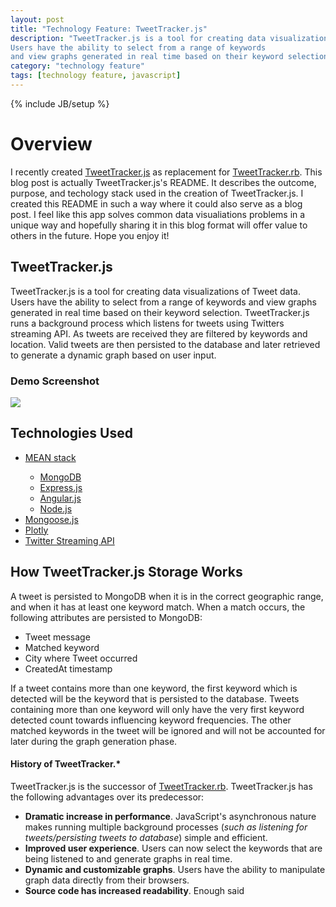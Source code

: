 ```yaml
---
layout: post
title: "Technology Feature: TweetTracker.js"
description: "TweetTracker.js is a tool for creating data visualizations of Tweet data.
Users have the ability to select from a range of keywords
and view graphs generated in real time based on their keyword selection."
category: "technology feature"
tags: [technology feature, javascript]
---
```

{% include JB/setup %}

<h1>Overview</h1>
<p>I recently created <a
href="https://github.com/amZotti/TweetTracker.js">TweetTracker.js</a> as
replacement for <a
href="https://github.com/amZotti/TweetTracker.rb">TweetTracker.rb</a>. This
blog post is actually TweetTracker.js's README. It describes the outcome,
purpose, and techology stack used in the creation of TweetTracker.js. 
I created this README in such a way where it could also serve as a blog post. 
I feel like this app solves common data
visualiations problems in a unique way and hopefully sharing it in this blog
format will offer value to others in the future. Hope you enjoy it!</p>

<h2>TweetTracker.js</h2>
<p>TweetTracker.js is a tool for creating data visualizations of Tweet data.
Users have the ability to select from a range of keywords
and view graphs generated in real time based on their keyword selection.
TweetTracker.js runs a background process which listens
for tweets using Twitters streaming API. As tweets are received they
are filtered by keywords and location. Valid tweets are then persisted to the
database and later retrieved to generate a dynamic graph based on user
input.</p>

<h3>Demo Screenshot</h3>
<img src="http://i.imgur.com/RwDJXya.png"></img>

<h2>Technologies Used</h2>
  <ul>
    <li><a href="http://en.wikipedia.org/wiki/MEAN">MEAN stack</a></li> 
    <ul>
      <li><a href="http://www.mongodb.org/">MongoDB</a></li>
      <li><a href="http://expressjs.com/">Express.js</a></li>
      <li><a href="https://angularjs.org/">Angular.js</a></li>
      <li><a href="https://nodejs.org/">Node.js</a></li>
    </ul>
    <li><a href="http://mongoosejs.com/">Mongoose.js</a></li>
    <li><a href="https://plot.ly/">Plotly</a></li>
    <li><a href="https://dev.twitter.com/streaming/overview">Twitter Streaming API</a></li>
  </ul>


<h2>How TweetTracker.js Storage Works</h2>
<p>A tweet is persisted to MongoDB when it is in the correct
geographic range, and when it has at least one keyword match.
When a match occurs, the following attributes are persisted to MongoDB:

<ul>
  <li>Tweet message</li>
  <li>Matched keyword</li>
  <li>City where Tweet occurred</li>
  <li>CreatedAt timestamp</li>
</ul>

<p>
If a tweet contains more than one keyword, the first keyword which is
detected will be the keyword that is persisted to the database. Tweets
containing more than one keyword will only have the very first keyword
detected count towards influencing keyword frequencies. The other
matched keywords in the tweet will be ignored and will not be accounted
for later during the graph generation phase.
</p>

<h4>History of TweetTracker.*</h4>
<p>TweetTracker.js is the successor of <a
href="https://github.com/amZotti/TweetTracker.rb">TweetTracker.rb</a>.
TweetTracker.js has the following advantages over its predecessor:</p>

<ul>
  <li><b>Dramatic increase in performance</b>. JavaScript's asynchronous nature makes
running multiple background processes (<i>such as listening for tweets/persisting tweets to
database</i>) simple and efficient.</li>
  <li><b>Improved user experience</b>. Users can now select the keywords that are
being listened to and generate graphs in real time.</li>
  <li><b>Dynamic and customizable graphs</b>. Users have the ability to
manipulate graph data directly from their browsers.</li>
  <li><b>Source code has increased readability</b>. Enough said</li>
</ul>
